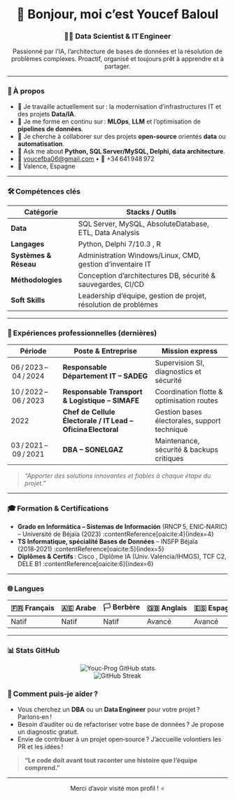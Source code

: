<!-- README.md – Profil GitHub de Youcef Baloul -->

<h1 align="center">👋 Bonjour, moi c’est Youcef Baloul</h1>
<h3 align="center">🧑‍💻 Data Scientist &amp; IT Engineer</h3>

<p align="center">
Passionné par l’IA, l’architecture de bases de données et la résolution de problèmes complexes.  
Proactif, organisé et toujours prêt à apprendre et à partager.  
</p>

---

### 🚀 À propos

- 🔭 Je travaille actuellement sur : la modernisation d’infrastructures IT et des projets **Data/IA**.  
- 🌱 Je me forme en continu sur : **MLOps**, **LLM** et l’optimisation de **pipelines de données**.  
- 👯 Je cherche à collaborer sur des projets **open‑source** orientés **data** ou **automatisation**.  
- 💬 Ask me about **Python, SQL Server/MySQL, Delphi, data architecture**.  
- 📧 youcefba06@gmail.com • 📱 +34 641 948 972  
- 📍 Valence, Espagne  

---

### 🛠️ Compétences clés

| Catégorie | Stacks / Outils |
|-----------|-----------------|
| **Data**  | SQL Server, MySQL, AbsoluteDatabase, ETL, Data Analysis |
| **Langages** | Python, Delphi 7/10.3 , R |
| **Systèmes & Réseau** | Administration Windows/Linux, CMD, gestion d’inventaire IT |
| **Méthodologies** | Conception d’architectures DB, sécurité & sauvegardes, CI/CD |
| **Soft Skills** | Leadership d’équipe, gestion de projet, résolution de problèmes |

---

### 💼 Expériences professionnelles (dernières)

| Période | Poste & Entreprise | Mission express |
|---------|-------------------|-----------------|
| 06 / 2023 – 04 / 2024 | **Responsable Département IT – SADEG** | Supervision SI, diagnostics et sécurité |
| 10 / 2022 – 06 / 2023 | **Responsable Transport & Logistique – SIMAFE** | Coordination flotte & optimisation routes |
| 2022 | **Chef de Cellule Électorale / IT Lead – Oficina Electoral** | Gestion bases électorales, support technique |
| 03 / 2021 – 09 / 2021 | **DBA – SONELGAZ** | Maintenance, sécurité & backups critiques  |

> _“Apporter des solutions innovantes et fiables à chaque étape du projet.”_

---

### 🎓 Formation & Certifications

- **Grado en Informática – Sistemas de Información** (RNCP 5, ENIC‑NARIC) – Université de Béjaïa (2023) :contentReference[oaicite:4]{index=4}  
- **TS Informatique, spécialité Bases de Données** – INSFP Béjaïa (2018‑2021) :contentReference[oaicite:5]{index=5}  
- **Diplômes & Certifs** : Cisco , Diplôme IA (Univ. Valencia/IHMGS), TCF C2, DELE B1 :contentReference[oaicite:6]{index=6}  

---

### 🌐 Langues

| 🇫🇷 Français | 🇦🇪 Arabe | 🏳 Berbère | 🇬🇧 Anglais | 🇪🇸 Espagnol |
|-------------|----------|--------------|-----------|-------------|
| Natif | Natif | Natif | Avancé | Avancé |

---

### 📊 Stats GitHub


<!-- Les cartes “readme‑stats” & “streak” s’actualisent automatiquement -->
<p align="center">
  <!-- Carte “Stats” -->
  <img
    src="https://github-readme-stats.vercel.app/api?username=Youc-Prog&show_icons=true&include_all_commits=true&count_private=true&theme=default&cache_seconds=1800"
    alt="Youc‑Prog GitHub stats"
  />
  <br/>
  <!-- Carte “Streak” -->
  <img
    src="https://github-readme-streak-stats.herokuapp.com/?user=Youc-Prog&theme=default&date_format=M%20j%5B%2C%20Y%5D&fire=orange"
    alt="GitHub Streak"
  />
</p>



### 🤝 Comment puis‑je aider ?

- Vous cherchez un **DBA** ou un **Data Engineer** pour votre projet ? Parlons‑en !  
- Besoin d’auditer ou de refactoriser votre base de données ? Je propose un diagnostic gratuit.  
- Envie de contribuer à un projet open‑source ? J’accueille volontiers les PR et les idées !

> **“Le code doit avant tout raconter une histoire que l’équipe comprend.”**

---

<p align="center">Merci d’avoir visité mon profil&nbsp;! ⭐️</p>
